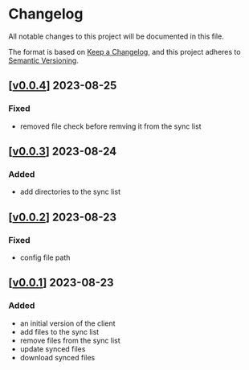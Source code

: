 # Changelog

All notable changes to this project will be documented in this file.

The format is based on [Keep a Changelog](https://keepachangelog.com/en/1.0.0/),
and this project adheres to [Semantic Versioning](https://semver.org/spec/v2.0.0.html).

## \[[v0.0.4](https://github.com/mbaraa/dotsync/releases/tag/v0.0.4)\] 2023-08-25

### Fixed

- removed file check before remving it from the sync list

## \[[v0.0.3](https://github.com/mbaraa/dotsync/releases/tag/v0.0.3)\] 2023-08-24

### Added

- add directories to the sync list

## \[[v0.0.2](https://github.com/mbaraa/dotsync/releases/tag/v0.0.2)\] 2023-08-23

### Fixed

- config file path

## \[[v0.0.1](https://github.com/mbaraa/dotsync/releases/tag/v0.0.1)\] 2023-08-23

### Added

- an initial version of the client
- add files to the sync list
- remove files from the sync list
- update synced files
- download synced files
